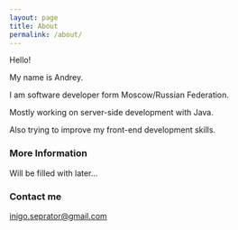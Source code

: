 ```yaml
---
layout: page
title: About
permalink: /about/
---
```


Hello!

My name is Andrey. 

I am software developer form Moscow/Russian Federation.

Mostly working on server-side development with Java.

Also trying to improve my front-end development skills.

### More Information

Will be filled with later...

### Contact me

[inigo.seprator@gmail.com](mailto:inigo.seprator@gmail.com)